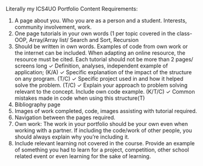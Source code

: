Literally my ICS4UO Portfolio 
Content Requirements:
1. A page about you. Who you are as a person and a student. Interests, community involvement, work.
2. One page tutorials in your own words (1 per topic covered in the class- OOP, Array/Array list/ Search
and Sort, Recursion
3. Should be written in own words. Examples of code from own work or the internet can be included.
When adapting an online resource, the resource must be cited. Each tutorial should not be more than
2 pages/ screens long
✓ Definition, analyses, independent example of application; (K/A)
✓ Specific explanation of the impact of the structure on any program. (T/C)
✓ Specific project used in and how it helped solve the problem. (T/C)
✓ Explain your approach to problem solving relevant to the concept. Include own code example.
(K/T/C)
✓ Common mistakes made in code when using this structure(T)
4. Bibliography page
5. Images of work completed, code, images assisting with tutorial required.
6. Navigation between the pages required.
7. Own work: The work in your portfolio should be your own even when working with a partner. If
including the code/work of other people, you should always explain why you’re including it.
8. Include relevant learning not covered in the course. Provide an example of something you had to learn
for a project, competition, other school related event or even learning for the sake of learning.
